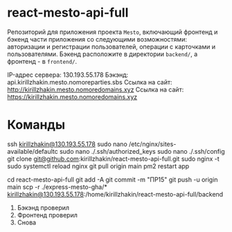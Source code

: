 # react-mesto-api-full
Репозиторий для приложения проекта `Mesto`, включающий фронтенд и бэкенд части приложения со следующими возможностями: авторизации и регистрации пользователей, операции с карточками и пользователями. Бэкенд расположите в директории `backend/`, а фронтенд - в `frontend/`. 
  
IP-адрес сервера: 130.193.55.178
Бэкэнд: api.kirillzhakin.mesto.nomoreparties.sbs
Ссылка на сайт: http://kirillzhakin.mesto.nomoredomains.xyz
Ссылка на сайт: https://kirillzhakin.mesto.nomoredomains.xyz

# Команды
ssh kirillzhakin@130.193.55.178
sudo nano /etc/nginx/sites-available/defaultc
sudo nano ./.ssh/authorized_keys
sudo nano ./.ssh/config
git clone git@github.com:kirillzhakin/react-mesto-api-full.git
sudo nginx -t
sudo systemctl reload nginx
git pull origin main 
pm2 restart app 

cd react-mesto-api-full
git add -A
git commit -m "ПР15"
git push -u origin main
scp -r ./express-mesto-gha/* kirillzhakin@130.193.55.178:/home/kirillzhakin/react-mesto-api-full/backend


1. Бэкэнд проверил
2. Фронтенд проверил 
3. Снова

